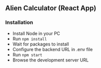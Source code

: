 ## Alien Calculator (React App)

### Installation
 - Install Node in your PC
 - Run `npm install`
 - Wait for packages to install
 - Configure the backend URL in .env file
 - Run `npm start`
 - Browse the development server URL